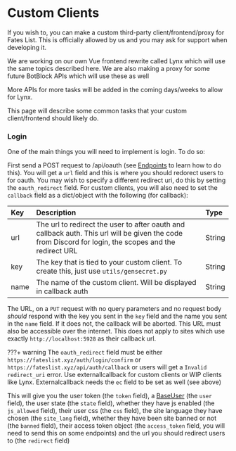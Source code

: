 # Custom Clients

If you wish to, you can make a custom third-party client/frontend/proxy for Fates List. This is officially allowed by us and you may ask for support when developing it.

We are working on our own Vue frontend rewrite called Lynx which will use the same topics described here. We are also making a proxy for some future BotBlock APIs which will use these as well

More APIs for more tasks will be added in the coming days/weeks to allow for Lynx.

This page will describe some common tasks that your custom client/frontend should likely do.

### Login

One of the main things you will need to implement is login. To do so:

First send a POST request to /api/oauth (see [Endpoints](../basics/endpoints.md) to learn how to do this). You will get a `url` field and this is where you should redorect users to for oauth. You may wish to specify a different redirect uri, do this by setting the `oauth_redirect` field. For custom clients, you will also need to set the `callback` field as a dict/object with the following (for callback):

| Key | Description | Type |
| :--- | :--- | :--- |
| url | The url to redirect the user to after oauth and callback auth. This url will be given the code from Discord for login, the scopes and the redirect URL | String |
| key | The key that is tied to your custom client. To create this, just use `utils/gensecret.py` | String |
| name | The name of the custom client. Will be displayed in callback auth | String |

The URL, on a `PUT` request with no query parameters and no request body *should* respond with the key you sent in the `key` field and the name you sent in the `name` field. If it does not, the callback will be aborted. This URL must also be accessible over the internet. This does not apply to sites which use exactly `http://localhost:5928` as their callback url.

???+ warning
    The `oauth_redirect` field must be either `https://fateslist.xyz/auth/login/confirm` or `https://fateslist.xyz/api/auth/callback` or users will get a `Invalid redirect_uri` error. Use externallcallback for custom clients or WIP clients like Lynx. Externalcallback needs the `ec` field to be set as well (see above)



This will give you the user token (the `token` field), a [BaseUser](../structures/basic-structures.md#baseuser) (the `user` field), the user state (the `state` field), whether they have js enabled (the `js_allowed` field), their user css (the `css` field), the site language they have chosen (the `site_lang` field), whether they have been site banned or not (the `banned` field), their access token object (the `access_token` field, you will need to send this on some endpoints) and the url you should redirect users to (the `redirect` field)
